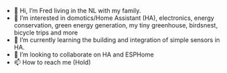 - 👋 Hi, I’m Fred living in the NL with my family. 
- 👀 I’m interested in domotics/Home Assistant (HA), electronics, energy conservation, green energy generation, my tiny greenhouse, birdsnest, bicycle trips and more
- 🌱 I’m currently learning the building and integration of simple sensors in HA.
- 💞️ I’m looking to collaborate on HA and ESPHome
- 📫 How to reach me (Hold)
